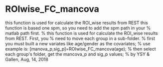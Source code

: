 # ROIwise_FC_mancova
this function is used for calculate the ROI_wise results from REST
this function is based one spm, so you need to add the spm path in your
% matlab path first.
% this function is used for calculate the ROI_wise results from REST. First, you
% need to move each group in a sub-folder. 
% first you must built a new variates like age/gender as the covariates;
% use example is: [manova_p,sig_p]=ROIwise_FC_mancova(age);
% then select each group's folder, get the mancova_p and sig_p values;
% by YSY & Gallen, Aug, 14, 2018
